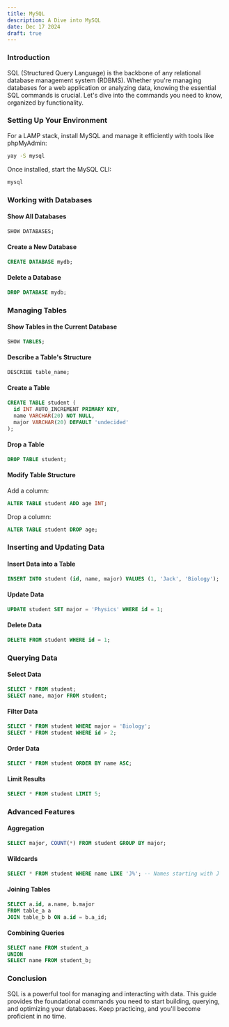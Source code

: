 ```yaml
---
title: MySQL
description: A Dive into MySQL
date: Dec 17 2024
draft: true
---
```


### **Introduction**

SQL (Structured Query Language) is the backbone of any relational database management system (RDBMS). Whether you're managing databases for a web application or analyzing data, knowing the essential SQL commands is crucial. Let's dive into the commands you need to know, organized by functionality.

### **Setting Up Your Environment**

For a LAMP stack, install MySQL and manage it efficiently with tools like phpMyAdmin:

```bash
yay -S mysql
```

Once installed, start the MySQL CLI:

```bash
mysql
```

### **Working with Databases**

#### Show All Databases

```sql
SHOW DATABASES;
```

#### Create a New Database

```sql
CREATE DATABASE mydb;
```

#### Delete a Database

```sql
DROP DATABASE mydb;
```

### **Managing Tables**

#### Show Tables in the Current Database

```sql
SHOW TABLES;
```

#### Describe a Table's Structure

```sql
DESCRIBE table_name;
```

#### Create a Table

```sql
CREATE TABLE student (
  id INT AUTO_INCREMENT PRIMARY KEY,
  name VARCHAR(20) NOT NULL,
  major VARCHAR(20) DEFAULT 'undecided'
);
```

#### Drop a Table

```sql
DROP TABLE student;
```

#### Modify Table Structure

Add a column:

```sql
ALTER TABLE student ADD age INT;
```

Drop a column:

```sql
ALTER TABLE student DROP age;
```

### **Inserting and Updating Data**

#### Insert Data into a Table

```sql
INSERT INTO student (id, name, major) VALUES (1, 'Jack', 'Biology');
```

#### Update Data

```sql
UPDATE student SET major = 'Physics' WHERE id = 1;
```

#### Delete Data

```sql
DELETE FROM student WHERE id = 1;
```

### **Querying Data**

#### Select Data

```sql
SELECT * FROM student;
SELECT name, major FROM student;
```

#### Filter Data

```sql
SELECT * FROM student WHERE major = 'Biology';
SELECT * FROM student WHERE id > 2;
```

#### Order Data

```sql
SELECT * FROM student ORDER BY name ASC;
```

#### Limit Results

```sql
SELECT * FROM student LIMIT 5;
```

### **Advanced Features**

#### Aggregation

```sql
SELECT major, COUNT(*) FROM student GROUP BY major;
```

#### Wildcards

```sql
SELECT * FROM student WHERE name LIKE 'J%'; -- Names starting with J
```

#### Joining Tables

```sql
SELECT a.id, a.name, b.major
FROM table_a a
JOIN table_b b ON a.id = b.a_id;
```

#### Combining Queries

```sql
SELECT name FROM student_a
UNION
SELECT name FROM student_b;
```

### **Conclusion**

SQL is a powerful tool for managing and interacting with data. This guide provides the foundational commands you need to start building, querying, and optimizing your databases. Keep practicing, and you'll become proficient in no time.
